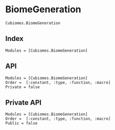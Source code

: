 # BiomeGeneration

```@docs
Cubiomes.BiomeGeneration
```

## Index

```@index
Modules = [Cubiomes.BiomeGeneration]
```

## API

```@autodocs
Modules = [Cubiomes.BiomeGeneration]
Order =  [:constant, :type, :function, :macro]
Private = false
```

## Private API

```@autodocs
Modules = [Cubiomes.BiomeGeneration]
Order =  [:constant, :type, :function, :macro]
Public = false
```